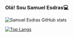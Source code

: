 ### Olá! Sou Samuel Esdras💻

![Samuel Esdras GitHub stats](https://github-readme-stats.vercel.app/api?username=Esams5&show_icons=true&theme=radical)

[![Top Langs](https://github-readme-stats.vercel.app/api/top-langs/?username=Esams5&layout=compact)](https://github.com/Esams5/github-readme-stats)
